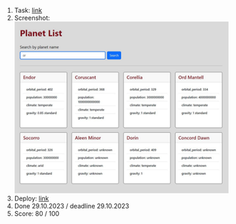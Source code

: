 1. Task: [link]([https://github.com/](https://github.com/rolling-scopes-school/tasks/tree/master/react/modules/module01))
2. Screenshot: ![](https://github.com/Mali-zi/star-wars/blob/star-wars/src/img/star-wars.JPG)
3. Deploy: [link]([https://github.com/](https://mali-zi-components.netlify.app/))
4. Done 29.10.2023 / deadline 29.10.2023
5. Score: 80 / 100
